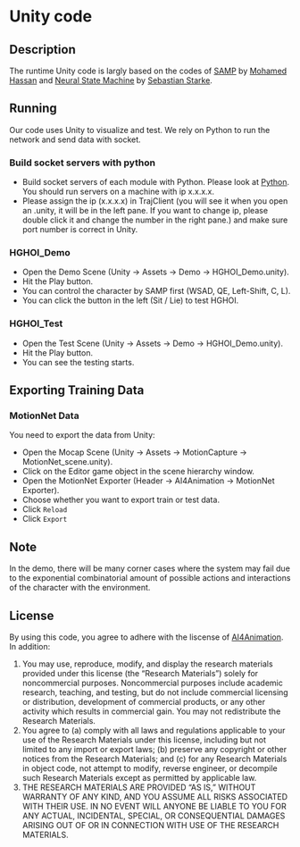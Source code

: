# Unity code

## Description
The runtime Unity code is largly based on the codes of [SAMP](https://samp.is.tue.mpg.de/) by [Mohamed Hassan](https://github.com/mohamedhassanmus) and [Neural State Machine](https://github.com/sebastianstarke/AI4Animation/tree/master/AI4Animation/SIGGRAPH_Asia_2019) by [Sebastian Starke](https://github.com/sebastianstarke).

## Running
Our code uses Unity to visualize and test. We rely on Python to run the network and send data with socket.

### Build socket servers with python
- Build socket servers of each module with Python. Please look at [Python](../../python/README.md). You should run servers on a machine with ip x.x.x.x.
- Please assign the ip (x.x.x.x) in TrajClient (you will see it when you open an .unity, it will be in the left pane. If you want to change ip, please double click it and change the number in the right pane.) and make sure port number is correct in Unity.

### HGHOI_Demo
- Open the Demo Scene (Unity -> Assets -> Demo -> HGHOI_Demo.unity).
- Hit the Play button.
- You can control the character by SAMP first (WSAD, QE, Left-Shift, C, L).
- You can click the button in the left (Sit / Lie) to test HGHOI.

### HGHOI_Test
- Open the Test Scene (Unity -> Assets -> Demo -> HGHOI_Demo.unity).
- Hit the Play button.
- You can see the testing starts.

## Exporting Training Data
### MotionNet Data
You need to export the data from Unity:
- Open the Mocap Scene (Unity -> Assets -> MotionCapture -> MotionNet_scene.unity).
- Click on the Editor game object in the scene hierarchy window.
- Open the MotionNet Exporter (Header -> AI4Animation -> MotionNet Exporter).
- Choose whether you want to export train or test data.
- Click `Reload`
- Click `Export`

## Note
In the demo, there will be many corner cases where the system may fail due to the exponential combinatorial amount of possible actions and interactions of the character with the environment.

## License
By using this code, you agree to adhere with the liscense of [AI4Animation](https://github.com/sebastianstarke/AI4Animation#copyright-information). In addition:

1.	You may use, reproduce, modify, and display the research materials provided under this license (the “Research Materials”) solely for noncommercial purposes. Noncommercial purposes include academic research, teaching, and testing, but do not include commercial licensing or distribution, development of commercial products, or any other activity which results in commercial gain. You may not redistribute the Research Materials.
2.	You agree to (a) comply with all laws and regulations applicable to your use of the Research Materials under this license, including but not limited to any import or export laws; (b) preserve any copyright or other notices from the Research Materials; and (c) for any Research Materials in object code, not attempt to modify, reverse engineer, or decompile such Research Materials except as permitted by applicable law.
3.	THE RESEARCH MATERIALS ARE PROVIDED “AS IS,” WITHOUT WARRANTY OF ANY KIND, AND YOU ASSUME ALL RISKS ASSOCIATED WITH THEIR USE. IN NO EVENT WILL ANYONE BE LIABLE TO YOU FOR ANY ACTUAL, INCIDENTAL, SPECIAL, OR CONSEQUENTIAL DAMAGES ARISING OUT OF OR IN CONNECTION WITH USE OF THE RESEARCH MATERIALS.
